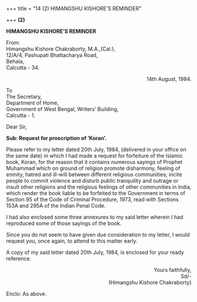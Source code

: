 +++
title = "14 (2) HIMANGSHU KISHORE’S REMINDER"

+++
**(2)**

**HIMANGSHU KISHORE’S REMINDER**

From:  
Himangshu Kishore Chakraborty, M.A.,(Cal.),   
12/A/4, Pashupati Bhattacharya Road,  
Behala,  
Calcutta - 34.

<div align="right">

14th August, 1984.

</div>

To  
The Secretary,  
Department of Home,  
Government of West Bengal, Writers’ Building,  
Calcutta - 1.

Dear Sir,

**Sub: Request for proscription of ‘Koran’.**

Please refer to my letter dated 20th July, 1984, (delivered in your office on the same date) in which I had made a request for forfeiture of the Islamic book, Koran, for the reason that it contains numerous sayings of Prophet Muhammad which on ground of religion promote disharmony, feeling of enmity, hatred and ill-will between different religious communities; incite people to commit violence and disturb public tranquility and outrage or insult other religions and the religious feelings of other communities in India, which render the book liable to be forfeited to the Government in terms of Section 95 of the Code of Criminal Procedure, 1973, read with Sections 153A and 295A of the Indian Penal Code.

I had also enclosed some three annexures to my said letter wherein I had reproduced some of those sayings of the book.

Since you do not seem to have given due consideration to my letter, I would request you, once again, to attend to this matter early.

A copy of my said letter dated 20th July, 1984, is enclosed for your ready reference.

<div align="right">

Yours faithfully,  
Sd/-  
(Himangshu Kishore Chakraborty)

</div>

Enclo: As above.


